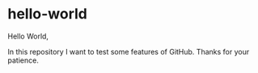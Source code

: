 # hello-world


Hello World,

In this repository I want to test some features of GitHub. Thanks for your patience.
